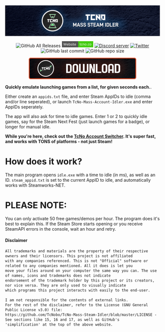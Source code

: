 <p align="center">
  <a href="https://tcno.co/">
    <img src="/other/img/Banner.png"></a>
</p>

<p align="center">
  <img alt="GitHub All Releases" src="https://img.shields.io/github/downloads/TcNobo/TcNo-Mass-Steam-Idler/total?logo=GitHub&style=flat-square">
  <a href="https://tcno.co/">
    <img alt="Website" src="/other/img/web.svg" height=20"></a>
  <a href="https://s.tcno.co/AccSwitcherDiscord">
    <img alt="Discord server" src="https://img.shields.io/discord/217649733915770880?label=Discord&logo=discord&style=flat-square"></a>
  <a href="https://twitter.com/TcNobo">
    <img alt="Twitter" src="https://img.shields.io/twitter/follow/TcNobo?label=Follow%20%40TcNobo&logo=Twitter&style=flat-square"></a>
  <img alt="GitHub last commit" src="https://img.shields.io/github/last-commit/TcNobo/TcNo-Mass-Steam-Idler?logo=GitHub&style=flat-square">
  <img alt="GitHub repo size" src="https://img.shields.io/github/repo-size/TcNobo/TcNo-Mass-Steam-Idler?logo=GitHub&style=flat-square">
</p>

<p align="center"><a target="_blank" href="https://github.com/TcNobo/TcNo-Mass-Steam-Idler/releases/latest">
  <img alt="Download latest" src="/other/img/DownloadLatestNEW.png" height=70"></a>
</p>
  
**Quickly emulate launching games from a list, for given seconds each.**.

Either create an `appids.txt` file, and enter Steam AppIDs to idle (comma and/or line seperated), or launch `TcNo-Mass-Account-Idler.exe` and enter AppIDs seperately.

The app will also ask for time to idle games. Enter 1 or 2 to quickly idle games, say for the Steam Next Fest (just launch games for a badge), or longer for manual idle.

**While you're here, check out the [TcNo Account Switcher](https://github.com/TcNobo/TcNo-Acc-Switcher). It's super fast, and works with TONS of platforms - not just Steam!**

# How does it work?
The main program opens `idle.exe` with a time to idle (in ms), as well as an ID. `steam_appid.txt` is set to the current AppID to idle, and automatically works with Steamworks-NET.

# PLEASE NOTE:
You can only activate 50 free games/demos per hour. The program does it's best to explain this.
If the Steam Store starts opening or you receive SteamAPI errors in the console, wait an hour and retry.

#### Disclaimer

```
All trademarks and materials are the property of their respective owners and their licensors. This project is not affiliated
with any companies referenced. This is not "Official" software or related to any companies mentioned. All it does is let you
move your files around on your computer the same way you can. The use of names, icons and trademarks does not indicate
endorsement of the trademark holder by this project or its creators, nor vice versa. They are only used to visually indicate
which programs this project interacts with easily to the end-user.

I am not responsible for the contents of external links.
For the rest of the disclaimer, refer to the License (GNU General Public License v3.0) file:
https://github.com/TcNobo/TcNo-Mass-Steam-Idler/blob/master/LICENSE - See sections like 15, 16 and 17, as well as GitHub's
'simplification' at the top of the above website.

```
